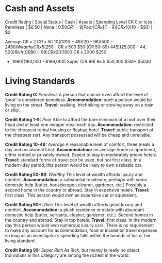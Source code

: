 <!-- TITLE: Credit Rating -->
<!-- SUBTITLE: A quick summary of Credit Rating -->

# Cash and Assets
 Credit Rating | Social Status | Cash | Assets | Spending Level
CR 0 or less | Penniless | $0.50 | None | $0.50
CR 1-9 | Poor | CR x 1 ($1 - $9) | CR x 10 ($10 - $90) | $2

 Average
 CR x 2
 CR x 50
 $10
 (CR 10-49)
 ($20 - $98)
 ($500 - $2450)
Wealthy
 CR x 5 ($250 -
 CR x 500
 $50
(CR 50-89)
 $445)
 ($25,000 - $44,500)
Rich (CR 90-98)
 CR x 20 ($1800
 CR x 2000
 $250
- $1960)
 ($180,000 -
$196,000)
 Super (CR 99)
 Rich
 $50,000
 $5M+
 $5000
# Living Standards
**Credit Rating 0:** *Penniless*
A person that cannot even afford the level of ‘poor‘ is considered penniless.
**Accommodation:** such a person would be living on the street.
**Travel:** walking, hitchhiking or stowing away on a train or ship.

**Credit Rating 1-9:** *Poor*
Able to afford the bare minimum of a roof over their head and at least one meager meal each day.
**Accommodation:** restricted to the cheapest rental housing or fleabag hotel.
**Travel:** public transport of the cheapest sort. Any transport possessed will be cheap and unreliable.

**Credit Rating 10-49:** *Average*
A reasonable level of comfort, three meals a day and occasional treat.
**Accommodation:** an average home or apartment, either rented or privately owned. Expect to stay in moderately priced hotels.
**Travel:** standard forms of travel can be used, but not first class. In a modern-day period, this person would be likely to own a reliable car.

**Credit Rating 50-89:** *Wealthy*
This level of wealth affords luxury and comfort.
**Accommodation:** a substantial residence, perhaps with some domestic help (butler, housekeeper, cleaner, gardener, etc.) Possibly a second home in the country or abroad. Stay in expensive hotels.
**Travel:** first class. This person would own an expensive car or equivalent.

**Credit Rating 90+:** *Rich*
This level of wealth affords great luxury and comfort.
**Accommodation:** a plush residence or estate with abundant domestic help (butler, servants, cleaner, gardener, etc.). Second homes in the country and abroad. Stay in top hotels.
**Travel:** first class. In the modern day this person would own numerous luxury cars. There is no requirement to make any account for accommodation, food or incidental travel expenses so long as an investigator’s spending falls within the bounds of his or her living standard. 

**Credit Rating 99:** *Super Rich*
As Rich, but money is really no object. Individuals in this category are among the richest in the world.
